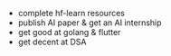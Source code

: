 - complete hf-learn resources
- publish AI paper & get an AI internship
- get good at golang & flutter
- get decent at DSA